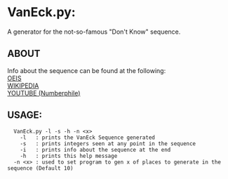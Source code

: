# VanEck.py:
A generator for the not-so-famous "Don't Know" sequence.

## ABOUT
Info about the sequence can be found at the following:  
[OEIS](https://oeis.org/A181391)  
[WIKIPEDIA](https://en.wikipedia.org/wiki/Van_Eck%27s_sequence)  
[YOUTUBE (Numberphile)](https://www.youtube.com/watch?v=etMJxB-igrc)  


## USAGE:
```
  VanEck.py -l -s -h -n <x>
    -l   : prints the VanEck Sequence generated
    -s   : prints integers seen at any point in the sequence
    -i   : prints info about the sequence at the end
    -h   : prints this help message
  -n <x> : used to set program to gen x of places to generate in the sequence (Default 10)
```

